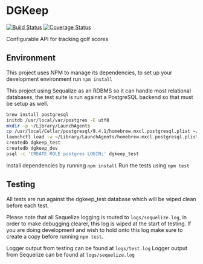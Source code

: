 # DGKeep
[![Build Status](https://travis-ci.org/eprouty/dgkeep.svg?branch=master)](https://travis-ci.org/eprouty/dgkeep)
[![Coverage Status](https://coveralls.io/repos/eprouty/dgkeep/badge.svg?branch=master)](https://coveralls.io/r/eprouty/dgkeep?branch=master)

Configurable API for tracking golf scores

## Environment
This project uses NPM to manage its dependencies, to set up your development environment run `npm install`

This project using Sequalize as an RDBMS so it can handle most relational databases, the test suite is run against a PostgreSQL backend so that must be setup as well.

```bash
brew install postgresql
initdb /usr/local/var/postgres -E utf8
mkdir -p ~/Library/LaunchAgents
cp /usr/local/Cellar/postgresql/9.4.1/homebrew.mxcl.postgresql.plist ~/Library/LaunchAgents/
launchctl load -w ~/Library/LaunchAgents/homebrew.mxcl.postgresql.plist
createdb dgkeep_test
createdb dgkeep_dev
psql -c 'CREATE ROLE postgres LOGIN;' dgkeep_test
```

Install dependencies by running `npm install`
Run the tests using `npm test`

## Testing
All tests are run against the dgkeep_test database which will be wiped clean before each test.

Please note that all Sequelize logging is routed to `logs/sequelize.log`, in order to make debugging clearer, this log is wiped at the start of testing. If you are doing development and wish to hold onto this log make sure to create a copy before running `npm test`.

Logger output from testing can be found at `logs/test.log`
Logger output from Sequelize can be found at `logs/sequelize.log`
